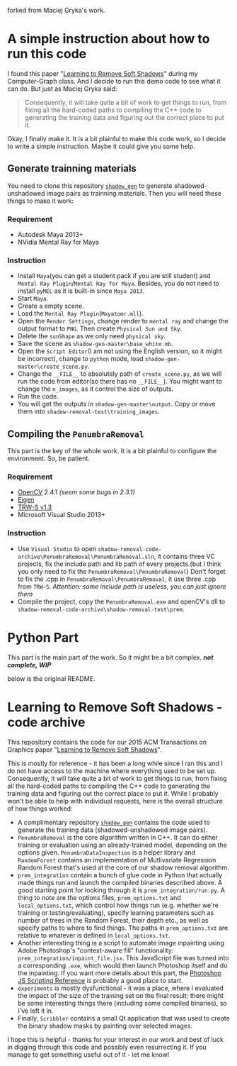 forked from Maciej Gryka's work.
# A simple instruction about how to run this code
I found this paper "[Learning to Remove Soft Shadows](http://visual.cs.ucl.ac.uk/pubs/softshadows/)" during my Computer-Graph class. And I decide to run this demo code to see what it can do. But just as Maciej Gryka said:

> Consequently, it will take quite a bit of work to get things to run, from fixing all the hard-coded paths to compiling the C++ code to generating the training data and figuring out the correct place to put it.

Okay, I finally make it. It is a bit plainful to make this code work, so I decide to write a simple instruction. Maybe it could give you some help.

## Generate trainning materials

You need to clone this repository [`shadow_gen`](https://github.com/maciejgryka/shadow-gen) to generate shadowed-unshadowed image pairs as trainning materials.
Then you will need these things to make it work:

### Requirement

* Autodesk Maya 2013+
* NVidia Mental Ray for Maya

### Instruction

* Install `Maya`(you can get a student pack if you are still student) and `Mental Ray Plugin`/`Mental Ray for Maya`. Besides, you do not need to install `pyMEL` as it is built-in since `Maya 2013`.
* Start `Maya`.
* Create a empty scene.
* Load the `Mental Ray Plugin`(`Mayatomr.mll`).
* Open the `Render Settings`, change render to `mental ray` and change the output format to `PNG`. Then create `Physical Sun and Sky`.
* Delete the `sunShape` as we only need `physical sky`.
* Save the scene as `shadow-gen-master\base_white.mb`.
* Open the `Script Editor`(I am not using the English version, so it might be incorrect), change to `python` mode, load `shadow-gen-master\create_scene.py`.
* Change the `__FILE__` to absolutely path of `create_scene.py`, as we will run the code from editor(so there has no `__FILE__`). You might want to change the `n_images`, as it control the size of outputs.
* Run the code.
* You will get the outputs in `shadow-gen-master\output`. Copy or move them into `shadow-removal-test\training_images`.

## Compiling the `PenumbraRemoval`

This part is the key of the whole work. It is a bit plainful to configure the environment. So, be patient.

### Requirement

* [OpenCV](https://opencv.org/) 2.4.1 *(seem some bugs in 2.3.1)*
* [Eigen](http://eigen.tuxfamily.org)
* [TRW-S v1.3](https://download.microsoft.com/download/6/E/D/6ED0E6CF-C06E-4D4E-9F70-C5932795CC12/TRW_S-v1.3.zip)
* Microsoft Visual Studio 2013+

### Instruction

* Use `Visual Studio` to open `shadow-removal-code-archive\PenumbraRemoval\PenumbraRemoval.sln`, it contains three VC projects, fix the include path and lib path of every projects.(but I think you only need to fix the `PenumbraRemoval\PenumbraRemoval`) Don't forget to fix the .cpp in `PenumbraRemoval\PenumbraRemoval`, it use three .cpp from `TRW-S`.
*Attention: some include path is useless, you can just ignore them*
* Compile the project, copy the `PenumbraRemoval.exe` and openCV's dll to `shadow-removal-code-archive\shadow-removal-test\prem`.

# Python Part
This part is the main part of the work. So it might be a bit complex.
***not complete, WIP***

below is the original README.

# Learning to Remove Soft Shadows - code archive
This repository contains the code for our 2015 ACM Transactions on Graphics paper "[Learning to Remove Soft Shadows](http://visual.cs.ucl.ac.uk/pubs/softshadows/)".

This is mostly for reference - it has been a long while since I ran this and I do not have access to the machine where everything used to be set up. Consequently, it will take quite a bit of work to get things to run, from fixing all the hard-coded paths to compiling the C++ code to generating the training data and figuring out the correct place to put it. While I probably won't be able to help with individual requests, here is the overall structure of how things worked:

- A complimentary repository [`shadow_gen`](https://github.com/maciejgryka/shadow-gen) contains the code used to generate the training data (shadowed-unshadowed image pairs).
- `PenumbraRemoval` is the core algorithm written in C++. It can do either training or evaluation using an already-trained model, depending on the options given. `PenumbraDataInspection` is a helper library and `RandomForest` contains an implementation of Mutlivariate Regression Random Forest that's used at the core of our shadow removal algorithm.
- `prem_integration` contain a bunch of glue code in Python that actually made things run and launch the compiled binaries described above. A good starting point for looking through it is `prem_integration/run.py`. A thing to note are the options files, `prem_options.txt` and `local_options.txt`, which control how things run (e.g. whether we're training or testing/evaluating), specify learning parameters such as number of trees in the Random Forest, their depth etc., as well as specify paths to where to find things. The paths in `prem_options.txt` are relative to whatever is defined in `local_options.txt`.
- Another interesting thing is a script to automate image inpainting using Adobe Photoshop's "context-aware fill" functionality: `prem_integration/inpaint_file.jsx`. This JavaScript file was turned into a corresponding `.exe`, which would then launch Photoshop itself and do the inpainting. If you want more details about this part, the [Photoshop JS Scripting Reference](https://wwwimages2.adobe.com/content/dam/acom/en/devnet/photoshop/scripting/Photoshop-CS6-JavaScript-Ref.pdf) is probably a good place to start.
- `experiments` is mostly dysfunctional - it was a place, where I evaluated the impact of the size of the training set on the final result; there might be some interesting things there (including some compiled binaries), so I've left it in.
- Finally, `Scribbler` contains a small Qt application that was used to create the binary shadow masks by painting over selected images.

I hope this is helpful - thanks for your interest in our work and best of luck in digging through this code and possibly even resurrecting it. If you manage to get something useful out of it - let me know!
